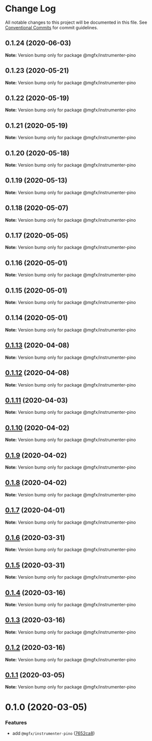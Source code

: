 # Change Log

All notable changes to this project will be documented in this file.
See [Conventional Commits](https://conventionalcommits.org) for commit guidelines.

## 0.1.24 (2020-06-03)

**Note:** Version bump only for package @mgfx/instrumenter-pino





## 0.1.23 (2020-05-21)

**Note:** Version bump only for package @mgfx/instrumenter-pino





## 0.1.22 (2020-05-19)

**Note:** Version bump only for package @mgfx/instrumenter-pino





## 0.1.21 (2020-05-19)

**Note:** Version bump only for package @mgfx/instrumenter-pino





## 0.1.20 (2020-05-18)

**Note:** Version bump only for package @mgfx/instrumenter-pino





## 0.1.19 (2020-05-13)

**Note:** Version bump only for package @mgfx/instrumenter-pino





## 0.1.18 (2020-05-07)

**Note:** Version bump only for package @mgfx/instrumenter-pino





## 0.1.17 (2020-05-05)

**Note:** Version bump only for package @mgfx/instrumenter-pino





## 0.1.16 (2020-05-01)

**Note:** Version bump only for package @mgfx/instrumenter-pino





## 0.1.15 (2020-05-01)

**Note:** Version bump only for package @mgfx/instrumenter-pino





## 0.1.14 (2020-05-01)

**Note:** Version bump only for package @mgfx/instrumenter-pino





## [0.1.13](https://github.com/ai-labs-team/mgFx/compare/@mgfx/instrumenter-pino@0.1.12...@mgfx/instrumenter-pino@0.1.13) (2020-04-08)

**Note:** Version bump only for package @mgfx/instrumenter-pino





## [0.1.12](https://github.com/ai-labs-team/mgFx/compare/@mgfx/instrumenter-pino@0.1.11...@mgfx/instrumenter-pino@0.1.12) (2020-04-08)

**Note:** Version bump only for package @mgfx/instrumenter-pino





## [0.1.11](https://github.com/ai-labs-team/mgFx/compare/@mgfx/instrumenter-pino@0.1.10...@mgfx/instrumenter-pino@0.1.11) (2020-04-03)

**Note:** Version bump only for package @mgfx/instrumenter-pino





## [0.1.10](https://github.com/ai-labs-team/mgFx/compare/@mgfx/instrumenter-pino@0.1.9...@mgfx/instrumenter-pino@0.1.10) (2020-04-02)

**Note:** Version bump only for package @mgfx/instrumenter-pino





## [0.1.9](https://github.com/ai-labs-team/mgFx/compare/@mgfx/instrumenter-pino@0.1.8...@mgfx/instrumenter-pino@0.1.9) (2020-04-02)

**Note:** Version bump only for package @mgfx/instrumenter-pino





## [0.1.8](https://github.com/ai-labs-team/mgFx/compare/@mgfx/instrumenter-pino@0.1.7...@mgfx/instrumenter-pino@0.1.8) (2020-04-02)

**Note:** Version bump only for package @mgfx/instrumenter-pino





## [0.1.7](https://github.com/ai-labs-team/mgFx/compare/@mgfx/instrumenter-pino@0.1.6...@mgfx/instrumenter-pino@0.1.7) (2020-04-01)

**Note:** Version bump only for package @mgfx/instrumenter-pino





## [0.1.6](https://github.com/ai-labs-team/mgFx/compare/@mgfx/instrumenter-pino@0.1.5...@mgfx/instrumenter-pino@0.1.6) (2020-03-31)

**Note:** Version bump only for package @mgfx/instrumenter-pino





## [0.1.5](https://github.com/ai-labs-team/mgFx/compare/@mgfx/instrumenter-pino@0.1.4...@mgfx/instrumenter-pino@0.1.5) (2020-03-31)

**Note:** Version bump only for package @mgfx/instrumenter-pino





## [0.1.4](https://github.com/ai-labs-team/mgFx/compare/@mgfx/instrumenter-pino@0.1.3...@mgfx/instrumenter-pino@0.1.4) (2020-03-16)

**Note:** Version bump only for package @mgfx/instrumenter-pino





## [0.1.3](https://github.com/ai-labs-team/mgFx/compare/@mgfx/instrumenter-pino@0.1.2...@mgfx/instrumenter-pino@0.1.3) (2020-03-16)

**Note:** Version bump only for package @mgfx/instrumenter-pino





## [0.1.2](https://github.com/ai-labs-team/mgFx/compare/@mgfx/instrumenter-pino@0.1.1...@mgfx/instrumenter-pino@0.1.2) (2020-03-16)

**Note:** Version bump only for package @mgfx/instrumenter-pino





## [0.1.1](https://github.com/ai-labs-team/mgFx/compare/@mgfx/instrumenter-pino@0.1.0...@mgfx/instrumenter-pino@0.1.1) (2020-03-05)

**Note:** Version bump only for package @mgfx/instrumenter-pino





# 0.1.0 (2020-03-05)


### Features

* add `@mgfx/instrumenter-pino` ([7652ca8](https://github.com/ai-labs-team/mgFx/commit/7652ca8))
